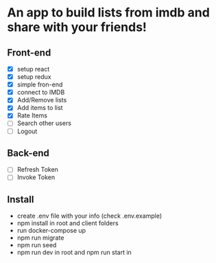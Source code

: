 # An app to build lists from imdb and share with your friends!

## Front-end 

- [X] setup react
- [X] setup redux
- [X] simple fron-end
- [X] connect to IMDB
- [X] Add/Remove lists
- [X] Add items to list
- [X] Rate Items
- [ ] Search other users
- [ ] Logout

## Back-end

- [ ] Refresh Token
- [ ] Invoke Token

## Install

- create .env file with your info (check .env.example)
- npm install in root and client folders
- run docker-compose up
- npm run migrate
- npm run seed
- npm run dev in root and npm run start in
